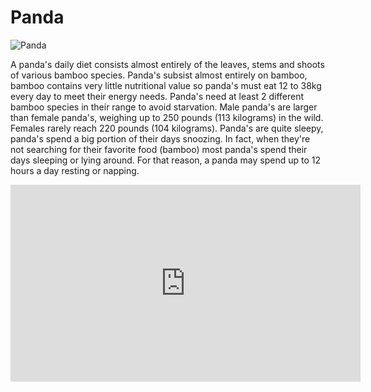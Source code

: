 # Panda

![Panda](https://encrypted-tbn3.gstatic.com/images?q=tbn:ANd9GcRSSnUKBEpJPyIoLsni5ccYhMdc4r7xScc6rAFTerPT3V7DKr43)

A panda's daily diet consists almost entirely of the leaves, stems and shoots of various bamboo species. Panda's subsist almost entirely on bamboo, bamboo contains very little nutritional value so panda's must eat 12 to 38kg every day to meet their energy needs. Panda's need at least 2 different bamboo species in their range to avoid starvation. Male panda's are larger than female panda's, weighing up to 250 pounds (113 kilograms) in the wild. Females rarely reach 220 pounds (104 kilograms). Panda's are quite sleepy, panda's spend a big portion of their days snoozing. In fact, when they're not searching for their favorite food (bamboo) most panda's spend their days sleeping or lying around. For that reason, a panda may spend up to 12 hours a day resting or napping.

<iframe width="560" height="315" src="https://www.youtube.com/embed/YdP2fFyjBWQ?si=btZogjwuXwwRmbp9" title="YouTube video player" frameborder="0" allow="accelerometer; autoplay; clipboard-write; encrypted-media; gyroscope; picture-in-picture; web-share" allowfullscreen></iframe>
